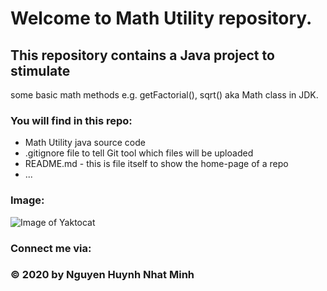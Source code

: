 # Welcome to Math Utility repository. 
## This repository contains a Java project to stimulate 
some basic math methods e.g. getFactorial(), sqrt() aka Math class
in JDK.

### You will find in this repo:
* Math Utility java source code
* .gitignore file to tell Git tool which files will be uploaded
* README.md - this is file itself to show the home-page of a repo
* ...

### Image:
![Image of Yaktocat](https://octodex.github.com/images/yaktocat.png)

### Connect me via:
[Gmail]: (supmangcua970@gmail.com)

### © 2020 by Nguyen Huynh Nhat Minh
